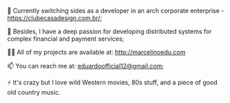🔭 Currently switching sides as a developer in an arch corporate enterprise - https://clubecasadesign.com.br/; 

🌱 Besides, I have a deep passion for developing distributed systems for complex financial and payment services;

👨‍💻 All of my projects are available at: http://marcelinoedu.com

📫 You can reach me at: eduardoofficial12@gmail.com;

⚡ It's crazy but I love wild Western movies, 80s stuff, and a piece of good old country music.

<!---
marcelinoedu/marcelinoedu is a ✨ special ✨ repository because its `README.md` (this file) appears on your GitHub profile.
You can click the Preview link to take a look at your changes.
--->
